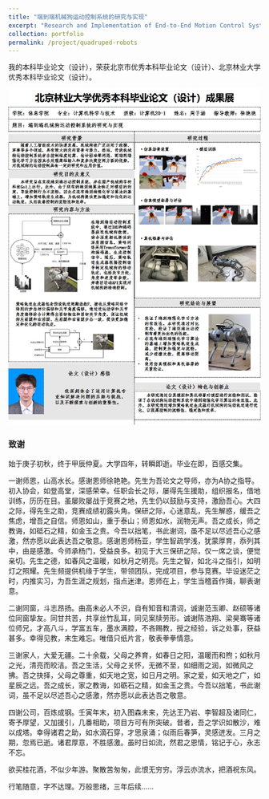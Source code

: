```yaml
---
title: "端到端机械狗运动控制系统的研究与实现"
excerpt: "Research and Implementation of End-to-End Motion Control System of Quadruped Robots <br/><img src='/images/4leg/go1.png' width='200'>"
collection: portfolio
permalink: /project/quadruped-robots
---
```


我的本科毕业论文（设计），荣获北京市优秀本科毕业论文（设计）、北京林业大学优秀本科毕业论文（设计）。

<div align="center">
    <img src="/images/4leg/post.png"><br>
</div>

### 致谢

始于庚子初秋，终于甲辰仲夏。大学四年，转瞬即逝。毕业在即，百感交集。

一谢师恩，山高水长。感谢恩师徐艳艳。先生为吾论文之导师，亦为A协之指导。初入协会，如登高堂，深感荣幸。任职会长之际，屡得先生援助，组织报名，借地训练，历历在目。虽屡败屡战于竞赛之地，先生仍以鼓励与支持，激励吾心。大四之际，得先生之助，竞赛成绩初露头角。保研之际，心迷意乱，先生解惑，缓吾之焦虑，增吾之自信。师恩如山，重于泰山；师恩如水，润物无声。吾之成长，师之教诲，如砥石之精，如金玉之贵。今吾以拙笔，书此谢词，虽不足以尽述吾心之感激，然亦愿以此表达吾之敬意。感谢恩师杨亚，学生智疏学浅，犹蒙厚育，忝列其中，由是感激。今师承杨门，受益良多。初见于大三保研之际，仅一席之谈，便觉亲切。先生之德，如春风之温暖，如秋月之明亮。先生之智，如北斗之指引，如明灯之照耀。先生频提供机缘于学生，带领团队，完成项目，参与竞赛。毕设迷茫之时，内推实习，为吾生涯之规划，指点迷津。恩师在上，学生当稽首作揖，聊表谢意。

二谢同窗，斗志昂扬。曲高未必人不识，自有知音和清词，诚谢范玉卿、赵硕等诸位同窗挚友。同甘共苦，共享丝竹乱耳，同见案牍劳形。诚谢陈浩翔、梁昊骞等诸位师兄，才高八斗，学富五车，墨水满腔，不吝赐教，授之经验，诉之处事，获益甚多。幸得见教，末生难忘。唯借只纸片言，敬表拳拳情意。

三谢家人，大爱无疆。二十余载，父母之养育，如春日之阳，温暖而和煦；如秋月之光，清亮而皎洁。吾之生活，父母之关怀，无微不至，如细雨之润，如微风之拂。吾之抉择，父母之尊重，如天地之宽，如日月之明。家之爱，如天地之广，如星辰之远。吾之成长，家之教诲，如砺石之精，如金玉之贵。今吾以拙笔，书此谢词，虽不足以尽述吾心之感激，然亦愿以此表达吾之敬意。

四谢公司，百炼成钢。壬寅年末，初入图森未来，先达王乃岩、李智超及诸同仁，寄予厚望，又加援引，几番相助，项目方可有所突破。昔者，吾之学识如散沙，难以成塔。幸得诸君之助，如水滴石穿，才思泉涌；似雨后春笋，灵感迸发。三月之期，忽焉已逝。诸君厚意，不胜感激。虽时日如流，然君之恩情，铭记于心，永志不忘。

欲买桂花酒，不似少年游。聚散苦匆匆，此恨无穷穷。浮云亦流水，把酒祝东风。

行笔随意，字不达理。万般思绪，三年后续......